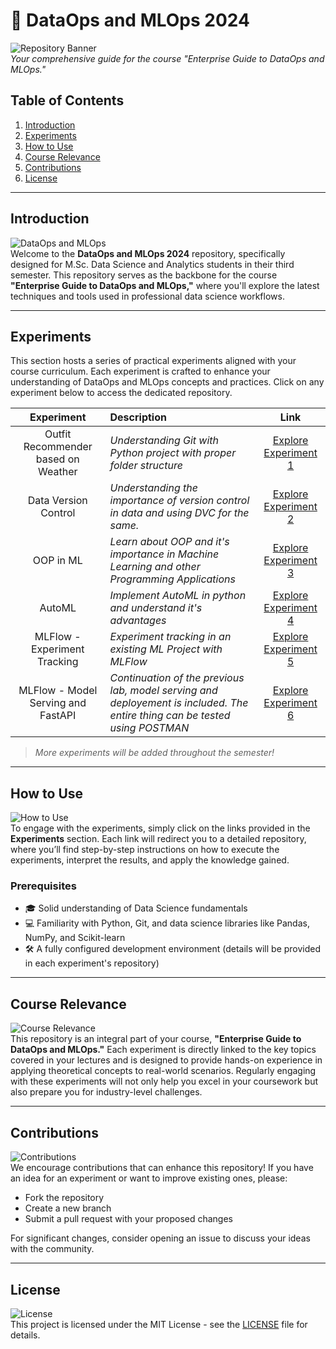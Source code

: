 # **🚀 DataOps and MLOps 2024**

![Repository Banner](https://via.placeholder.com/1200x300?text=DataOps+and+MLOps+2024)  
*Your comprehensive guide for the course "Enterprise Guide to DataOps and MLOps."*

## **Table of Contents**
1. [Introduction](#introduction)
2. [Experiments](#experiments)
3. [How to Use](#how-to-use)
4. [Course Relevance](#course-relevance)
5. [Contributions](#contributions)
6. [License](#license)

---

## **Introduction**
![DataOps and MLOps](https://via.placeholder.com/600x200?text=DataOps+%26+MLOps)  
Welcome to the **DataOps and MLOps 2024** repository, specifically designed for M.Sc. Data Science and Analytics students in their third semester. This repository serves as the backbone for the course **"Enterprise Guide to DataOps and MLOps,"** where you'll explore the latest techniques and tools used in professional data science workflows.

---

## **Experiments**

This section hosts a series of practical experiments aligned with your course curriculum. Each experiment is crafted to enhance your understanding of DataOps and MLOps concepts and practices. Click on any experiment below to access the dedicated repository.

| **Experiment** | **Description** | **Link** |
|:--------------:|:----------------|:--------:|
| Outfit Recommender based on Weather | *Understanding Git with Python project with proper folder structure* | [Explore Experiment 1](https://github.com/Drakunal/weather-based-outfit-suggestion) |
| Data Version Control | *Understanding the importance of version control in data and using DVC for the same.* | [Explore Experiment 2](https://drive.google.com/file/d/1ituAES8j21Op0J3tHmBLeGJC46zn5fjP/view?usp=drive_link) |
| OOP in ML | *Learn about OOP and it's importance in Machine Learning and other Programming Applications* | [Explore Experiment 3](https://github.com/Drakunal/Library-Management-System-OOP) |
| AutoML | *Implement AutoML in python and understand it's advantages* | [Explore Experiment 4](https://github.com/Drakunal/AutoML) |
| MLFlow - Experiment Tracking | *Experiment tracking in an existing ML Project with MLFlow* | [Explore Experiment 5](https://github.com/Drakunal/MLFlow---Experiment-Tracking) |
| MLFlow - Model Serving and FastAPI | *Continuation of the previous lab, model serving and deployement is included. The entire thing can be tested using POSTMAN* | [Explore Experiment 6](https://github.com/Drakunal/MLFLOW-Model-Serving-and-FastAPI) |
> *More experiments will be added throughout the semester!*

---

## **How to Use**
![How to Use](https://via.placeholder.com/600x200?text=How+to+Use)  
To engage with the experiments, simply click on the links provided in the **Experiments** section. Each link will redirect you to a detailed repository, where you’ll find step-by-step instructions on how to execute the experiments, interpret the results, and apply the knowledge gained.

### **Prerequisites**
- 🎓 Solid understanding of Data Science fundamentals
- 💻 Familiarity with Python, Git, and data science libraries like Pandas, NumPy, and Scikit-learn
- 🛠️ A fully configured development environment (details will be provided in each experiment's repository)

---

## **Course Relevance**
![Course Relevance](https://via.placeholder.com/600x200?text=Course+Relevance)  
This repository is an integral part of your course, **"Enterprise Guide to DataOps and MLOps."** Each experiment is directly linked to the key topics covered in your lectures and is designed to provide hands-on experience in applying theoretical concepts to real-world scenarios. Regularly engaging with these experiments will not only help you excel in your coursework but also prepare you for industry-level challenges.

---

## **Contributions**
![Contributions](https://via.placeholder.com/600x200?text=Contributions)  
We encourage contributions that can enhance this repository! If you have an idea for an experiment or want to improve existing ones, please:
- Fork the repository
- Create a new branch
- Submit a pull request with your proposed changes

For significant changes, consider opening an issue to discuss your ideas with the community.

---

## **License**
![License](https://via.placeholder.com/600x200?text=License)  
This project is licensed under the MIT License - see the [LICENSE](LICENSE) file for details.


